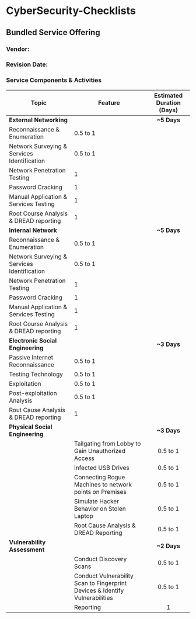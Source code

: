# CyberSecurity-Checklists
## Bundled Service Offering
### Vendor:  
### Revision Date:
### Service Components & Activities
Topic | Feature | Estimated Duration (Days)
----------------------------------|-------------------------------------|:-----------:|
**External Networking** |    |**~5 Days**|
   | Reconnaissance & Enumeration | 0.5 to 1
   | Network Surveying & Services Identification | 0.5 to 1
   | Network Penetration Testing | 1
   | Password Cracking | 1
   | Manual Application & Services Testing | 1
   | Root Course Analysis & DREAD reporting | 1
**Internal Network** |    |**~5 Days**|
   | Reconnaissance & Enumeration | 0.5 to 1
   | Network Surveying & Services Identification | 0.5 to 1
   | Network Penetration Testing | 1
   | Password Cracking | 1
   | Manual Application & Services Testing | 1
   | Root Course Analysis & DREAD reporting | 1
**Electronic Social Engineering** |    |**~3 Days**|
   | Passive Internet Reconnaissance | 0.5 to 1
   | Testing Technology | 0.5 to 1
   | Exploitation | 0.5 to 1
   | Post-exploitation Analysis | 0.5 to 1
   | Rout Cause Analysis & DREAD reporting | 1
**Physical Social Engineering** |    |**~3 Days**|
    | Tailgating from Lobby to Gain Unauthorized Access | 0.5 to 1
    | Infected USB Drives | 0.5 to 1
    | Connecting Rogue Machines to network points on Premises | 0.5 to 1
    | Simulate Hacker Behavior on Stolen Laptop | 0.5 to 1
    | Root Cause Analysis & DREAD Reporting | 0.5 to 1 
**Vulnerability Assessment** |    |**~2 Days**|
    | Conduct Discovery Scans | 0.5 to 1 |
    | Conduct Vulnerability Scan to Fingerprint Devices & Identify Vulnerabilities | 0.5 to 1
    | Reporting | 1
